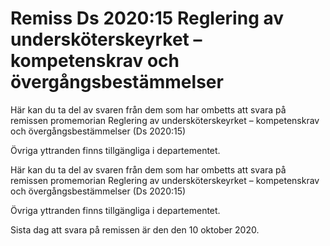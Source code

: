 # Remiss Ds 2020:15 Reglering av undersköterskeyrket – kompetenskrav och övergångsbestämmelser

Här kan du ta del av svaren från dem som har ombetts att svara på remissen promemorian Reglering av undersköterskeyrket – kompetenskrav och övergångsbestämmelser (Ds 2020:15)

Övriga yttranden finns tillgängliga i departementet.

Här kan du ta del av svaren från dem som har ombetts att svara på remissen promemorian Reglering av undersköterskeyrket – kompetenskrav och övergångsbestämmelser (Ds 2020:15)

Övriga yttranden finns tillgängliga i departementet.

Sista dag att svara på remissen är den den 10 oktober 2020.
